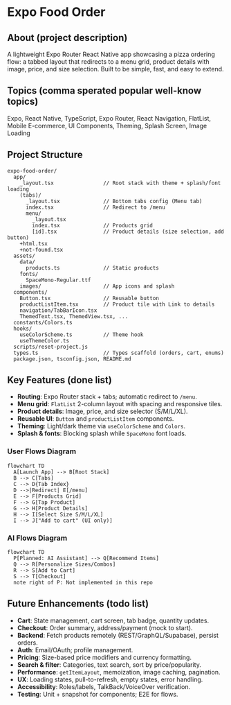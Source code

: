 # Expo Food Order

## About (project description)
A lightweight Expo Router React Native app showcasing a pizza ordering flow: a tabbed layout that redirects to a menu grid, product details with image, price, and size selection. Built to be simple, fast, and easy to extend.

## Topics (comma sperated popular well-know topics)
Expo, React Native, TypeScript, Expo Router, React Navigation, FlatList, Mobile E-commerce, UI Components, Theming, Splash Screen, Image Loading

## Project Structure
```
expo-food-order/
  app/
    _layout.tsx                // Root stack with theme + splash/font loading
    (tabs)/
      _layout.tsx              // Bottom tabs config (Menu tab)
      index.tsx                // Redirect to /menu
      menu/
        _layout.tsx
        index.tsx              // Products grid
        [id].tsx               // Product details (size selection, add button)
    +html.tsx
    +not-found.tsx
  assets/
    data/
      products.ts              // Static products
    fonts/
      SpaceMono-Regular.ttf
    images/                    // App icons and splash
  components/
    Button.tsx                 // Reusable button
    productListItem.tsx        // Product tile with Link to details
    navigation/TabBarIcon.tsx
    ThemedText.tsx, ThemedView.tsx, ...
  constants/Colors.ts
  hooks/
    useColorScheme.ts          // Theme hook
    useThemeColor.ts
  scripts/reset-project.js
  types.ts                     // Types scaffold (orders, cart, enums)
  package.json, tsconfig.json, README.md
```

## Key Features (done list)
- **Routing**: Expo Router stack + tabs; automatic redirect to `/menu`.
- **Menu grid**: `FlatList` 2-column layout with spacing and responsive tiles.
- **Product details**: Image, price, and size selector (S/M/L/XL).
- **Reusable UI**: `Button` and `productListItem` components.
- **Theming**: Light/dark theme via `useColorScheme` and `Colors`.
- **Splash & fonts**: Blocking splash while `SpaceMono` font loads.

### User Flows Diagram
```mermaid
flowchart TD
  A[Launch App] --> B[Root Stack]
  B --> C[Tabs]
  C --> D{Tab Index}
  D -->|Redirect| E[/menu]
  E --> F[Products Grid]
  F --> G[Tap Product]
  G --> H[Product Details]
  H --> I[Select Size S/M/L/XL]
  I --> J["Add to cart" (UI only)]
```

### AI Flows Diagram
```mermaid
flowchart TD
  P[Planned: AI Assistant] --> Q[Recommend Items]
  Q --> R[Personalize Sizes/Combos]
  R --> S[Add to Cart]
  S --> T[Checkout]
  note right of P: Not implemented in this repo
```

## Future Enhancements (todo list)
- **Cart**: State management, cart screen, tab badge, quantity updates.
- **Checkout**: Order summary, address/payment (mock to start).
- **Backend**: Fetch products remotely (REST/GraphQL/Supabase), persist orders.
- **Auth**: Email/OAuth; profile management.
- **Pricing**: Size-based price modifiers and currency formatting.
- **Search & filter**: Categories, text search, sort by price/popularity.
- **Performance**: `getItemLayout`, memoization, image caching, pagination.
- **UX**: Loading states, pull-to-refresh, empty states, error handling.
- **Accessibility**: Roles/labels, TalkBack/VoiceOver verification.
- **Testing**: Unit + snapshot for components; E2E for flows.
